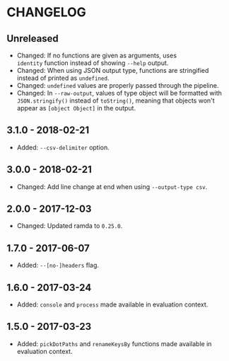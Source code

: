 # CHANGELOG

## Unreleased

- Changed: If no functions are given as arguments, uses `identity` function
    instead of showing `--help` output.
- Changed: When using JSON output type, functions are stringified instead of
    printed as `undefined`.
- Changed: `undefined` values are properly passed through the pipeline.
- Changed: In `--raw-output`, values of type object will be formatted with
    `JSON.stringify()` instead of `toString()`, meaning that objects won't
    appear as `[object Object]` in the output.

## 3.1.0 - 2018-02-21

- Added: `--csv-delimiter` option.

## 3.0.0 - 2018-02-21

- Changed: Add line change at end when using `--output-type csv`.

## 2.0.0 - 2017-12-03

- Changed: Updated ramda to `0.25.0`.

## 1.7.0 - 2017-06-07

- Added: `--[no-]headers` flag.

## 1.6.0 - 2017-03-24

- Added: `console` and `process` made available in evaluation context.

## 1.5.0 - 2017-03-23

- Added: `pickDotPaths` and `renameKeysBy` functions made available in
  evaluation context.
